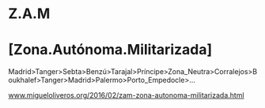 # Z.A.M
# [Zona.Autónoma.Militarizada]

Madrid>Tanger>Sebta>Benzú>Tarajal>Príncipe>Zona_Neutra>Corralejos>Boukhalef>Tanger>Madrid>Palermo>Porto_Empedocle>...

www.migueloliveros.org/2016/02/zam-zona-autonoma-militarizada.html
